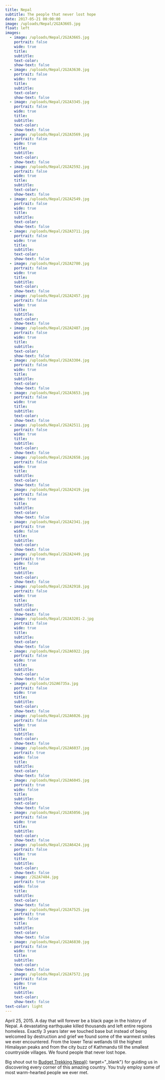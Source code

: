 ```yaml
---
title: Nepal
subtitle: The people that never lost hope
date: 2017-05-21 00:00:00
image: /uploads/Nepal/2G2A3665.jpg
float: left
images:
  - image: /uploads/Nepal/2G2A3665.jpg
    portrait: false
    wide: true
    title:
    subtitle:
    text-color:
    show-text: false
  - image: /uploads/Nepal/2G2A3630.jpg
    portrait: false
    wide: true
    title:
    subtitle:
    text-color:
    show-text: false
  - image: /uploads/Nepal/2G2A3345.jpg
    portrait: false
    wide: true
    title:
    subtitle:
    text-color:
    show-text: false
  - image: /uploads/Nepal/2G2A3569.jpg
    portrait: false
    wide: true
    title:
    subtitle:
    text-color:
    show-text: false
  - image: /uploads/Nepal/2G2A2592.jpg
    portrait: false
    wide: true
    title:
    subtitle:
    text-color:
    show-text: false
  - image: /uploads/Nepal/2G2A2549.jpg
    portrait: false
    wide: true
    title:
    subtitle:
    text-color:
    show-text: false
  - image: /uploads/Nepal/2G2A3711.jpg
    portrait: false
    wide: true
    title:
    subtitle:
    text-color:
    show-text: false
  - image: /uploads/Nepal/2G2A2780.jpg
    portrait: false
    wide: true
    title:
    subtitle:
    text-color:
    show-text: false
  - image: /uploads/Nepal/2G2A2457.jpg
    portrait: false
    wide: true
    title:
    subtitle:
    text-color:
    show-text: false
  - image: /uploads/Nepal/2G2A2487.jpg
    portrait: false
    wide: true
    title:
    subtitle:
    text-color:
    show-text: false
  - image: /uploads/Nepal/2G2A3304.jpg
    portrait: false
    wide: true
    title:
    subtitle:
    text-color:
    show-text: false
  - image: /uploads/Nepal/2G2A3653.jpg
    portrait: false
    wide: true
    title:
    subtitle:
    text-color:
    show-text: false
  - image: /uploads/Nepal/2G2A2511.jpg
    portrait: false
    wide: true
    title:
    subtitle:
    text-color:
    show-text: false
  - image: /uploads/Nepal/2G2A2658.jpg
    portrait: false
    wide: true
    title:
    subtitle:
    text-color:
    show-text: false
  - image: /uploads/Nepal/2G2A2419.jpg
    portrait: false
    wide: true
    title:
    subtitle:
    text-color:
    show-text: false
  - image: /uploads/Nepal/2G2A2341.jpg
    portrait: true
    wide: false
    title:
    subtitle:
    text-color:
    show-text: false
  - image: /uploads/Nepal/2G2A2449.jpg
    portrait: true
    wide: false
    title:
    subtitle:
    text-color:
    show-text: false
  - image: /uploads/Nepal/2G2A2918.jpg
    portrait: false
    wide: true
    title:
    subtitle:
    text-color:
    show-text: false
  - image: /uploads/Nepal/2G2A3201-2.jpg
    portrait: false
    wide: true
    title:
    subtitle:
    text-color:
    show-text: false
  - image: /uploads/Nepal/2G2A6922.jpg
    portrait: false
    wide: true
    title:
    subtitle:
    text-color:
    show-text: false
  - image: /uploads/2G2A6735a.jpg
    portrait: false
    wide: true
    title:
    subtitle:
    text-color:
    show-text: false
  - image: /uploads/Nepal/2G2A6026.jpg
    portrait: false
    wide: true
    title:
    subtitle:
    text-color:
    show-text: false
  - image: /uploads/Nepal/2G2A6037.jpg
    portrait: true
    wide: false
    title:
    subtitle:
    text-color:
    show-text: false
  - image: /uploads/Nepal/2G2A6045.jpg
    portrait: true
    wide: false
    title:
    subtitle:
    text-color:
    show-text: false
  - image: /uploads/Nepal/2G2A5056.jpg
    portrait: false
    wide: true
    title:
    subtitle:
    text-color:
    show-text: false
  - image: /uploads/Nepal/2G2A6424.jpg
    portrait: false
    wide: true
    title:
    subtitle:
    text-color:
    show-text: false
  - image: /2G2A7484.jpg
    portrait: true
    wide: false
    title:
    subtitle:
    text-color:
    show-text: false
  - image: /uploads/Nepal/2G2A7525.jpg
    portrait: true
    wide: false
    title:
    subtitle:
    text-color:
    show-text: false
  - image: /uploads/Nepal/2G2A6830.jpg
    portrait: false
    wide: true
    title:
    subtitle:
    text-color:
    show-text: false
  - image: /uploads/Nepal/2G2A7572.jpg
    portrait: false
    wide: true
    title:
    subtitle:
    text-color:
    show-text: false
text-color: light
---
```


April 25, 2015. A day that will forever be a black page in the history of Nepal. A devastating earthquake killed thousands and left entire regions homeless. Exactly 3 years later we touched base but instead of being welcomed by destruction and grief we found some of the warmest smiles we ever encountered. From the lower Terai wetlands till the highest Himalayan peaks and from the city buzz of Kathmandu till the smallest countryside villages. We found people that never lost hope.

Big shout out to [Budget Trekking Nepal](https://themountaintrails.com){: target="_blank"} for guiding us in discovering every corner of this amazing country. You truly employ some of most warm-hearted people we ever met.&nbsp;